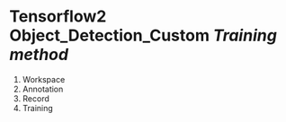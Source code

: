 Tensorflow2 Object_Detection_Custom *Training method*
==========================================

1. Workspace
2. Annotation
3. Record
4. Training
